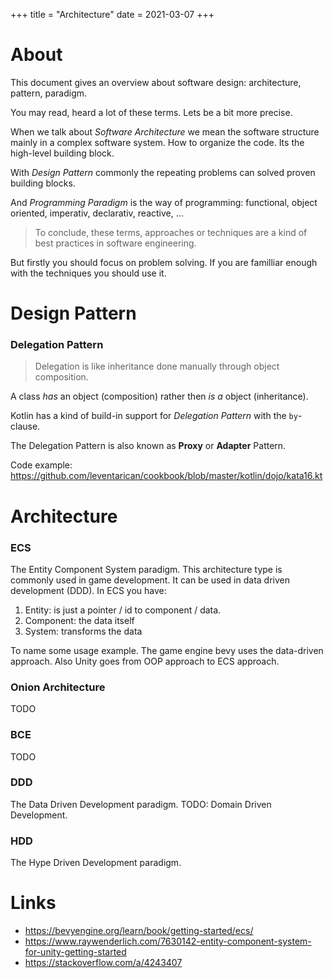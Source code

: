 +++
title = "Architecture"
date = 2021-03-07
+++

# About 
This document gives an overview about software design: architecture, pattern, paradigm.

You may read, heard a lot of these terms. Lets be a bit more precise.

When we talk about _Software Architecture_ we mean the software structure mainly in a complex software system. How to organize the code. Its the high-level building block. 

With _Design Pattern_ commonly the repeating problems can solved proven building blocks.

And _Programming Paradigm_ is the way of programming: functional, object oriented, imperativ, declarativ, reactive, ...

> To conclude, these terms, approaches or techniques are a kind of best practices in software engineering. 

But firstly you should focus on problem solving. If you are familliar enough with the techniques you should use it.

# Design Pattern

### Delegation Pattern
> Delegation is like inheritance done manually through object composition.

A class _has_ an object (composition) rather then _is a_ object (inheritance).

Kotlin has a kind of build-in support for _Delegation Pattern_ with the `by`-clause.

The Delegation Pattern is also known as __Proxy__ or __Adapter__ Pattern.

Code example: https://github.com/leventarican/cookbook/blob/master/kotlin/dojo/kata16.kt

# Architecture

### ECS
The Entity Component System paradigm. This architecture type is commonly used in game development. It can be used in data driven development (DDD). 
In ECS you have:
1. Entity: is just a pointer / id to component / data. 
2. Component: the data itself
3. System: transforms the data

To name some usage example. The game engine bevy uses the data-driven approach. Also Unity goes from OOP approach to ECS approach.

### Onion Architecture
TODO

### BCE
TODO

### DDD
The Data Driven Development paradigm.
TODO: Domain Driven Development.

### HDD
The Hype Driven Development paradigm.

# Links
* https://bevyengine.org/learn/book/getting-started/ecs/
* https://www.raywenderlich.com/7630142-entity-component-system-for-unity-getting-started
* https://stackoverflow.com/a/4243407
